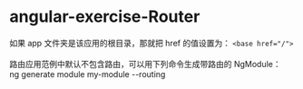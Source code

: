 # angular-exercise-Router

如果 app 文件夹是该应用的根目录，那就把 href 的值设置为： ``<base href="/">``
<br/><br/>
路由应用范例中默认不包含路由，可以用下列命令生成带路由的 NgModule：<br/>
ng generate module my-module --routing


